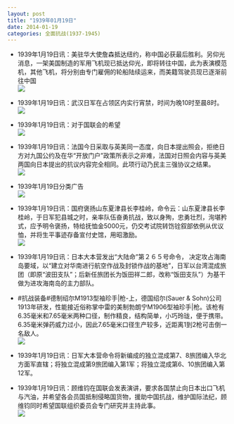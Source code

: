 ```yaml
---
layout: post
title: "1939年01月19日"
date: 2014-01-19
categories: 全面抗战(1937-1945)
---
```


<meta name="referrer" content="no-referrer" />

- 1939年1月19日讯：美驻华大使詹森抵达纽约，称中国必获最后胜利。另仰光消息，一架美国制造的军用飞机现已抵达仰光，即将转往中国，此为表演模范机，其他飞机，将分别由专门雇佣的轮船陆续运来，而美籍驾驶员现已逐渐前往中国 <br/><img src="https://ww4.sinaimg.cn/large/aca367d8jw1ecp8xkdj9kj20kz0k8jxy.jpg" />

- 1939年1月19日讯：武汉日军在占领区内实行宵禁，时间为晚10时至晨8时。 <br/><img src="https://ww1.sinaimg.cn/large/aca367d8jw1ecp77c1wxvj20a805y75a.jpg" />

- 1939年1月19日讯：对于国联会的希望 <br/><img src="https://ww2.sinaimg.cn/large/aca367d8jw1ecp5gphdr8j20wg1484qp.jpg" />

- 1939年1月19日讯：法国今日采取与英美同一态度，向日本提出照会，拒绝日方对九国公约及在华“开放门户”政策所表示之非难，法国对日照会内容与英美两国向日本提出的抗议内容完全相同。此项行动乃民主三强协议之结果。 <br/><img src="https://ww3.sinaimg.cn/large/aca367d8jw1ecp3q8l59ij20d90qatgp.jpg" />

- 1939年1月19日分类广告 <br/><img src="https://ww3.sinaimg.cn/large/aca367d8jw1ecov1zsfr8j20hr0kuq97.jpg" />

- 1939年1月19日讯：国府褒扬山东夏津县长李桂岭，命令云：山东夏津县长李桂岭，于日军犯县城之时，亲率队伍奋勇抗战，致以身殉，忠勇壮烈，洵堪矜式，应予明令褒扬，特给抚恤金5000元，仍交考试院转饬铨叙部依例从优议恤，并将生平事迹存备宣付史馆，用昭激励。 <br/><img src="https://ww4.sinaimg.cn/large/aca367d8jw1ecopuv6brnj20aq07e3zq.jpg" />

- 1939年1月19日讯：日本大本营发出“大陆命”第２６５号命令， 决定攻占海南岛要域，以“建立对华南进行航空作战及封锁作战的基地”，日军以台湾混成旅团（即原“波田支队”；后新任旅团长为饭田祥二郎，改称“饭田支队”）为基干做为进攻海南岛的主力部队。 

- #抗战装备#德制绍尔M1913型袖珍手|枪-上，德国绍尔(Sauer & Sohn)公司1913年研发，性能接近俗称掌中雷的美制勃朗宁M1906型袖珍手|枪。该枪有6.35毫米和7.65毫米两种口径，制作精良，结构简单，小巧玲珑，便于携带。6.35毫米弹药威力过小，因此7.65毫米口径生产较多，近距离1到2枪可击倒一名敌人。   <br/><img src="https://ww1.sinaimg.cn/large/aca367d8jw1ecomdpd2v5j20770flta8.jpg" />

- 1939年1月19日讯：日军大本营命令将新编成的独立混成第7、8旅团编入华北方面军直辖；将独立混成第9旅团编入第1军；将独立混成第6、10旅团编入第12军。 

- 1939年1月19日讯：顾维钧在国联会发表演讲，要求各国禁止向日本出口飞机与汽油，并希望各会员国抵制侵略国货物，援助中国抗战，维护国际法纪，顾维钧同时希望国联组织委员会专门研究并主持此事。 <br/><img src="https://ww2.sinaimg.cn/large/aca367d8jw1ecoix2y81tj206y1amjzx.jpg" />

